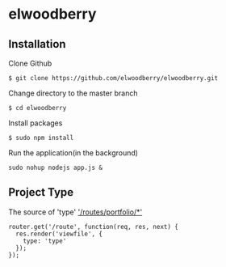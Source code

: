 # elwoodberry



## Installation

Clone Github
```
$ git clone https://github.com/elwoodberry/elwoodberry.git
```

Change directory to the master branch
```
$ cd elwoodberry
```
Install packages  
```
$ sudo npm install
```
Run the application(in the background)
```
sudo nohup nodejs app.js &
```




## Project Type

The source of 'type'
['/routes/portfolio/*'](/routes/portfolio/)
```
router.get('/route', function(req, res, next) {
  res.render('viewfile', {
    type: 'type'
  });
});
```
